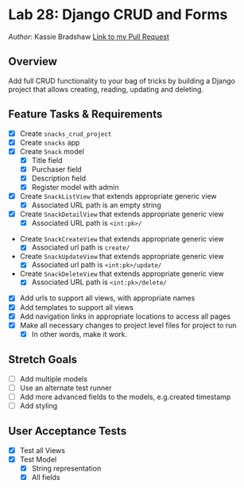 # Lab 28: Django CRUD and Forms

*Author*: Kassie Bradshaw
[Link to my Pull Request](https://github.com/kassiebradshaw/django-crud/pull/1)

## Overview

Add full CRUD functionality to your bag of tricks by building a Django project that allows creating, reading, updating and deleting.

## Feature Tasks & Requirements

* [x] Create `snacks_crud_project`
* [x] Create `snacks` app
* [x] Create `Snack` model
  * [x] Title field
  * [x] Purchaser field
  * [x] Description field
  * [x] Register model with admin

* [x] Create `SnackListView` that extends appropriate generic view
  * [x] Associated URL path is an empty string

* [x] Create `SnackDetailView` that extends appropriate generic view
  * [x] Associated URL path is `<int:pk>/`

* Create `SnackCreateView` that extends appropriate generic view
  * [x] Associated url path is `create/`

* Create `SnackUpdateView` that extends appropriate generic view
  * [x] Associated url path is `<int:pk>/update/`

* Create `SnackDeleteView` that extends appropriate generic view
  * [x] Associated URL path is `<int:pk>/delete/`

* [x] Add urls to support all views, with appropriate names
* [x] Add templates to support all views
* [x] Add navigation links in appropriate locations to access all pages
* [x] Make all necessary changes to project level files for project to run
  * [x] In other words, make it work.

## Stretch Goals

* [ ] Add multiple models
* [ ] Use an alternate test runner
* [ ] Add more advanced fields to the models, e.g.created timestamp
* [ ] Add styling

## User Acceptance Tests

* [x] Test all Views
* [x] Test Model
  * [x] String representation
  * [x] All fields
